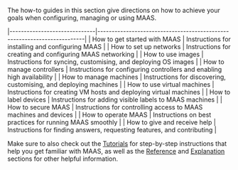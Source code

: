 <!-- How to guides -->

The how-to guides in this section give directions on how to achieve your goals when configuring, managing or using MAAS.

|------------------------------|-------------------------------------------------------------------------|
| How to get started with MAAS | Instructions for installing and configuring MAAS                        |
| How to set up networks       | Instructions for creating and configuring MAAS networking               |
| How to use images            | Instructions for syncing, customising, and deploying OS images          |
| How to manage controllers    | Instructions for configuring controllers and enabling high availability |
| How to manage machines       | Instructions for discovering, customising, and deploying machines       |
| How to use virtual machines  | Instructions for creating VM hosts and deploying virtual machines       |
| How to label devices         | Instructions for adding visible labels to MAAS machines                 |
| How to secure MAAS           | Instructions for controlling access to MAAS machines and devices        |
| How to operate MAAS          | Instructions on best practices for running MAAS smoothly                |
| How to give and receive help | Instructions for finding answers, requesting features, and contributing |

Make sure to also check out the [Tutorials](/t/tutorials/6140) for step-by-step instructions that help you get familiar with MAAS, as well as the [Reference](/t/reference/6143) and [Explanation](/t/explanation/6141) sections for other helpful information.

